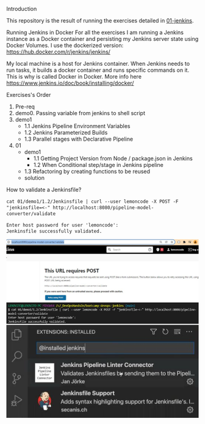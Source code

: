 Introduction

This repository is the result of running the exercises detailed in [01-jenkins](https://github.com/Lemoncode/bootcamp-devops-lemoncode/tree/master/03-cd/01-jenkins).

Running Jenkins in Docker
For all the exercises I am running a Jenkins instance as a Docker container and persisting my Jenkins server state using Docker Volumes. I use the dockerized version: https://hub.docker.com/r/jenkins/jenkins/

My local machine is a host for Jenkins container. When Jenkins needs to run tasks, it builds a docker container and runs specific commands on it. This is why is called Docker in Docker. More info here https://www.jenkins.io/doc/book/installing/docker/

Exercises's Order
 
1. Pre-req
2. demo0. Passing variable from jenkins to shell script 
3. demo1
    * 1.1 Jenkins Pipeline Environment Variables
    * 1.2 Jenkins Parameterized Builds 
    * 1.3 Parallel stages with Declarative Pipeline
4. 01
    * demo1
        * 1.1 Getting Project Version from Node / package.json in Jenkins
        * 1.2 When Conditional step/stage in Jenkins pipeline
	* 1.3 Refactoring by creating functions to be reused
    * solution

How to validate a Jenkinsfile?

```
cat 01/demo1/1.2/Jenkinsfile | curl --user lemoncode -X POST -F "jenkinsfile=<-" http://localhost:8080/pipeline-model-converter/validate
```
```
Enter host password for user 'lemoncode':
Jenkinsfile successfully validated.
```
<img src="ValidateJenkinsfile1.JPG">

<img src="ValidateJenkinsfile2.JPG">

<img src="JenkinsValidator.JPG">
